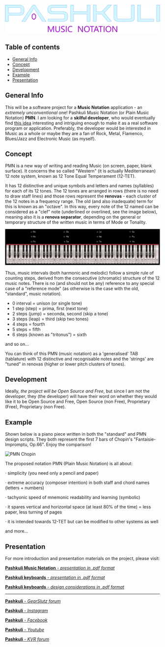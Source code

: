 ![Pashkuli Logo](https://github.com/Pashkuli-Design/github.io/blob/main/pashkuli%20logo%20normal%20(music%20notation).png)

## Table of contents
- [General Info](#general-info)
- [Concept](#concept)
- [Development](#development)
- [Example](#example)
- [Presentation](#presentation)

## General Info
This will be a software project for a **Music Notation** application - an _extremely unconventional_ one!
Pashkuli Music Notation (or Plain Music Notation) **PMN**.
I am looking for a **skilful developer**, who would eventually find [this idea](#Concept) interesting and intriguing enough to make it as a real software program or application.
Preferably, the developer would be interested in Music as a whole or maybe they are a fan of Rock, Metal, Flamenco, Blues/Jazz and Electronic Music (as myself).

## Concept
PMN is a new way of writing and reading Music (on screen, paper, blank surface).
It concerns the so called "Western" (it is actually Mediterranean) 12 note system, known as 12 Tone Equal Temperament (12-TET).

It has 12 distinctive and unique symbols and letters and names (syllables) for each of its 12 tones.
The 12 tones are arranged in rows (there is no need to draw staff lines) and those rows represent the **renovas** - each cluster of the 12 notes in a frequency range. The old (and also inadequate) term for this is known as an "octave".
In this way, every note of the 12 named can be considered as a "clef" note (underlined or overlined, see the image below), meaning also it is a **renova separator**, depending on the general or temporary structure of the written music in terms of Mode or Tonality.

![Pashkuli Notenames](https://github.com/Pashkuli-Design/github.io/blob/afe67aca1b0daeb029be066c17bf0f2278916418/keyboard-noteheads-clefs%20(screenshot).jpg)


Thus, music intervals (both harmonic and melodic) follow a simple rule of counting steps, derived from the consecutive (chromatic) structure of the 12 music notes. There is no (and should not be any) reference to any special case of a "reference mode" (as otherwise is the case with the old, "standard", music notation).

* 0 interval = unison (or single tone)
* 1 step (step) = prima, first (next tone)
* 2 steps (jump) = seconda, second (skip a tone)
* 3 steps (leap) = third (skip two tones)
* 4 steps = fourth
* 5 steps = fifth
* 6 steps (known as "tritonus") = sixth

and so on...

You can think of this PMN (music notation) as a 'generalised' TAB (tablature) with 12 distinctive and recognisable notes and the 'strings' are "tuned" in renovas (higher or lower pitch clusters of tones). 

## Development
Ideally, _the project will be Open Source and Free_, but since I am not the developer, they (the developer) will have their word on whether they would like it to be Open Source and Free, Open Source (non Free), Proprietary (Free), Proprietary (non Free).

## Example
Shown below is a piano piece written in both the "standard" and PMN design scripts. They both represent the first 7 bars of Chopin's "Fantaisie-Impromptu, Op.66". Enjoy the comparison!

![PMN Chopin](https://drive.google.com/uc?export=download&id=1aMFpskVX0o2MdcPKN3Y-8BfTGtzSaZFc)


The proposed notation PMN (Plain Music Notation) is all about:

· simplicity (you need only a pencil and paper)

· extreme accuracy (composer intention) in both staff and chord names (letters + numbers)

· tachyonic speed of mnemonic readability and learning (symbolic)

· it spares vertical and horizontal space (at least 80% of the time) = less paper, less turning of pages

· it is intended towards 12-TET but can be modified to other systems as well

and more...


## Presentation
For more introduction and presentation materials on the project, please visit:

[**Pashkuli Music Notation** - _presentation in .pdf format_](https://drive.google.com/file/d/14GD6sQD7B3WYdM8AYPpu14I7VHvfo_K7/view?usp=sharing)

[**Pashkuli keyboards** - _presentation in .pdf format_](https://drive.google.com/file/d/1UOvKo0W7Y6NUBzKo5iAaxprm1__1ZTiN/view?usp=sharing)

[**Pashkuli keyboards** - _design considerations in .pdf format_](https://drive.google.com/file/d/1uf1BtKRSTGurEFjIIGULb3R9Jbx5yAad/view?usp=sharing)

___

[**Pashkuli** - _GearSlutz forum_](https://www.gearslutz.com/board/new-products-coming-soon/1275101-pashkuli-releases-pashkuli-keyboard-controller.html)

[**Pashkuli** - _Instagram_](https://www.instagram.com/pashkuli.keyboard)

[**Pashkuli** - _Facebook_](https://www.facebook.com/pashkuli.keyboard)

[**Pashkuli** - _Youtube_](https://www.youtube.com/channel/UCCpNnEXxYbtU6S5uwaasSUQ)

[**Pashkuli** - _KVR forum_](https://www.kvraudio.com/forum/viewtopic.php?f=99&t=575341)

